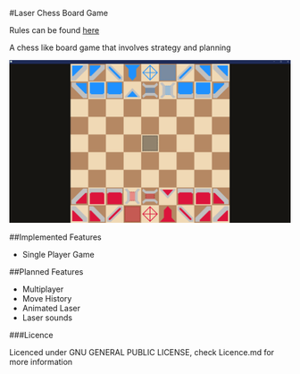 #Laser Chess Board Game

Rules can be found [here](https://www.public.asu.edu/~checkma/laserchess/ "Thanks Arizona State University")

A chess like board game that involves strategy and planning

![Demo Image](/assets/Laser%20Chess%20Demo%20Image.png "Demo Image")

##Implemented Features
* Single Player Game

##Planned Features
* Multiplayer
* Move History
* Animated Laser
* Laser sounds

###Licence

Licenced under GNU GENERAL PUBLIC LICENSE, check Licence.md for more information